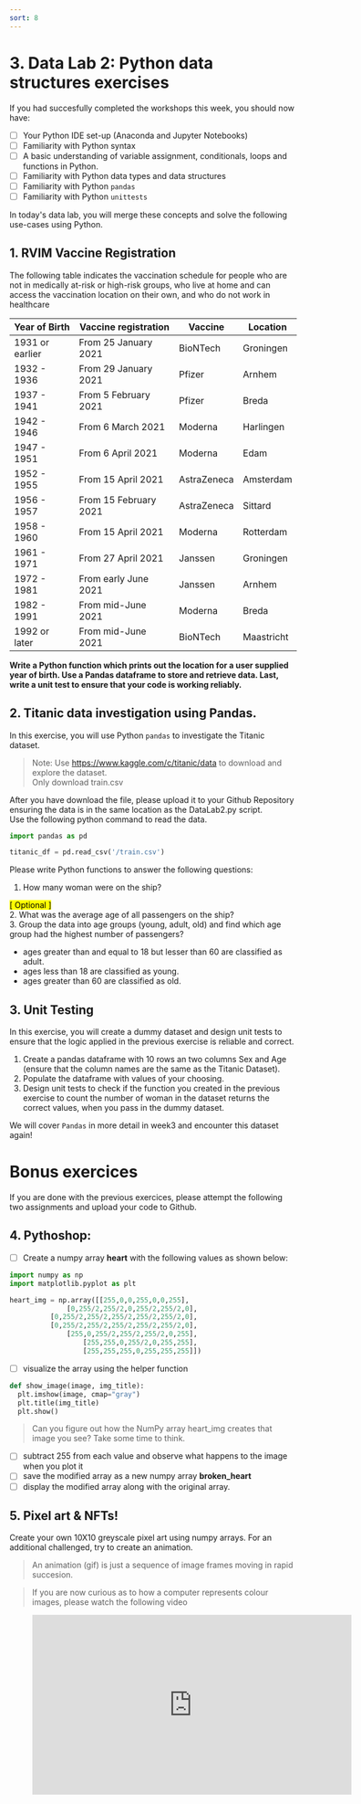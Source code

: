 ```yaml
---
sort: 8
---
```


# 3. Data Lab 2: Python data structures exercises

If you had succesfully completed the workshops this week, you should
now have:

- [ ] Your Python IDE set-up (Anaconda and Jupyter Notebooks)
- [ ] Familiarity with Python syntax
- [ ] A basic understanding of variable assignment, conditionals, loops and functions
     in Python.
- [ ] Familiarity with Python data types and data structures
- [ ] Familiarity with Python ```pandas```
- [ ] Familiarity with Python ```unittests```

In today's data lab, you will merge these concepts and solve the following use-cases using
Python.

## 1. RVIM Vaccine Registration

The following table indicates the vaccination schedule for people who
are not in medically at-risk or high-risk groups, who live at home and can
access the vaccination location on their own, and who do not work in healthcare

Year of Birth  |  Vaccine registration  |  Vaccine  | Location
-------------- |  ------------------------- | ----------| -------
1931 or earlier|	From 25 January 2021	    |BioNTech   |	Groningen
1932 - 1936	   |  From 29 January 2021	    |Pfizer     | Arnhem
1937 - 1941    |	From 5 February 2021	    |Pfizer 	  | Breda
1942 - 1946	   |  From 6 March 2021	        |Moderna	  | Harlingen
1947 - 1951	   |  From 6 April 2021	        |Moderna	  | Edam
1952 - 1955	   |  From 15 April 2021	      |AstraZeneca|	Amsterdam
1956 - 1957	   |  From 15 February 2021	    |AstraZeneca| Sittard
1958 - 1960    |  From 15 April 2021	      |Moderna    |	Rotterdam
1961 - 1971	   |  From 27 April 2021	      |Janssen    |	Groningen
1972 - 1981	   |  From early June 2021	    |Janssen    |	Arnhem
1982 - 1991	   |  From mid-June 2021	      |Moderna    | Breda
1992 or later  |  From mid-June 2021	      |BioNTech   |	Maastricht

**Write a Python function which prints out the location for a user supplied year of birth. Use a Pandas dataframe to store
and retrieve data. Last, write a unit test to ensure that your code is working reliably.**

## 2. Titanic data investigation using Pandas.

In this exercise, you will use Python ```pandas``` to investigate the Titanic
dataset. 

> Note: Use https://www.kaggle.com/c/titanic/data to download and explore the dataset. <br>
> Only download train.csv

After you have download the file, please upload it to your Github Repository ensuring the data is in the same location as the DataLab2.py script. <br>
Use the following python command to read the data.

```python
import pandas as pd

titanic_df = pd.read_csv('/train.csv')
```

Please write Python functions to answer the following questions:

1. How many woman were on the ship?

<mark>[ Optional ]</mark> <br>
2. What was the average age of all passengers on the ship?<br>
3. Group the data into age groups (young, adult, old) and find which age group
had the highest number of passengers?
  - ages greater than and equal to 18 but lesser than 60 are classified as adult.
  - ages less than 18 are classified as young.
  - ages greater than 60 are classified as old.

## 3. Unit Testing

In this exercise, you will create a dummy dataset and design unit tests to ensure that the logic applied in the previous exercise is reliable and correct.

1. Create a pandas dataframe with 10 rows an two columns Sex and Age (ensure that the column names are the same as the Titanic Dataset).
2. Populate the dataframe with values of your choosing.
3. Design unit tests to check if the function you created in the previous exercise to count the number of woman in the dataset returns the correct values, when you pass in the dummy dataset.

We will cover ```Pandas``` in more detail in week3 and encounter this dataset again!

# Bonus exercices

If you are done with the previous exercices, please attempt the following two assignments and upload your code to Github.


## 4. Pythoshop:

- [ ] Create a numpy array **heart** with the following values as shown below:

```python
import numpy as np
import matplotlib.pyplot as plt

heart_img = np.array([[255,0,0,255,0,0,255],
              [0,255/2,255/2,0,255/2,255/2,0],
          [0,255/2,255/2,255/2,255/2,255/2,0],
          [0,255/2,255/2,255/2,255/2,255/2,0],
              [255,0,255/2,255/2,255/2,0,255],
                  [255,255,0,255/2,0,255,255],
                  [255,255,255,0,255,255,255]])
```

- [ ] visualize the array using the helper function

```python
def show_image(image, img_title):
  plt.imshow(image, cmap="gray")
  plt.title(img_title)
  plt.show()
```

> Can you figure out how the NumPy array heart_img creates that image you see? Take some time to think.

- [ ] subtract 255 from each value and observe what happens to the image when
you plot it
- [ ] save the modified array as a new numpy array **broken_heart**
- [ ] display the modified array along with the original array.

## 5. Pixel art & NFTs!

Create your own 10X10 greyscale pixel art using numpy arrays. For an additional
challenged, try to create an animation.

> An animation (gif) is just a sequence of image frames moving in rapid succesion.

> If you are now curious as to how a computer represents colour images, please watch the following video

<!-- blank line -->
<figure class="video_container">
<iframe width="560" height="315" src="https://www.youtube.com/embed/15aqFQQVBWU?controls=0" title="YouTube video player" frameborder="0" allow="accelerometer; autoplay; clipboard-write; encrypted-media; gyroscope; picture-in-picture" allowfullscreen></iframe>
</figure>
<!-- blank line -->